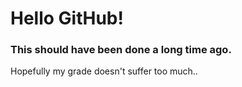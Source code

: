 # Hello GitHub!

### This should have been done a long time ago.
Hopefully my grade doesn't suffer too much..
